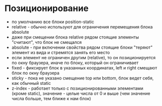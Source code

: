 # Позиционирование
- по умолчанию все блоки position-static
- relative - обычно используют для ограничения перемещения блока absolute
 - даже при смещении блока relative рядом стоящие элементы "считают", что блок не смещался
- absolute -  при включении свойства рядом стоящие блоки "теряют" элемент из вида и стремятся занять его место
 - если элемент не ограничен другим (relative), то он позиционируется по окну браузера, иначе по блоку, который он ограничивает
- fixed - фиксирует блок в указанных координатах, left и right смещают блок по окну браузера
- sticky - пока не указано смещение top или bottom, блок ведет себя, как обычный static
- z-index - работает только с позиционированными элементами (кроме static), значение - целые числа от 0 и выше (чем значение числа больше, тем ближе к нам блок)
